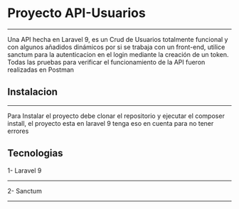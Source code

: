 # Proyecto API-Usuarios
***
Una API hecha en Laravel 9, es un Crud de Usuarios totalmente funcional y con algunos añadidos dinámicos por si se trabaja
con un front-end, utilice sanctum para la autenticacion en el login mediante la creación de un token.
Todas las pruebas para verificar el funcionamiento de la API fueron realizadas en Postman 

## Instalacion
***
Para Instalar el proyecto debe clonar el repositorio y ejecutar el composer install, el proyecto esta en laravel 9 tenga eso en cuenta
para no tener errores

## Tecnologias

1- Laravel 9
***
2- Sanctum
***
